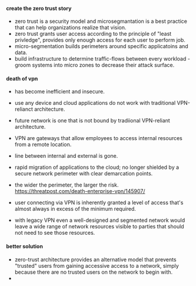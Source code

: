 #### create the zero trust story  
* zero trust is a security model and microsegmantation is a best practice that can help organizations realize that vision.  
* zero trust grants user access according to the principle of "least privledge", provides only enough access for each user to perform job.  
* micro-segmentation builds perimeters around specific applicatoins and data.
* build infrastructure to determine traffic-flows between every workload - groom systems into micro zones to decrease their attack surface.  

#### death of vpn  
* has become inefficient and insecure.  
* use any device and cloud applications do not work with traditional VPN-relianct architecture.  
* future network is one that is not bound by tradiional VPN-reliant architecture.  
* VPN are gateways that allow employees to access internal resources from a remote location.  
* line between internal and external is gone.  
* rapid migration of applications to the cloud;  no longer shielded by a secure network perimeter with clear demarcation points.  


*  the wider the perimeter, the larger the risk.  
https://threatpost.com/death-enterprise-vpn/145907/  

* user connecting via VPN is inherently granted a level of access that's almost always in excess of the minimum required.  
* with legacy VPN even a well-designed and segmented network would leave a wide range of network resources visible to parties that should not need to see those resources.  

#### better solution  
* zero-trust architecture provides an alternative model that prevents "trusted" users from gaining accessive access to a network, simply because there are no trusted users on the network to begin with.  
* 

